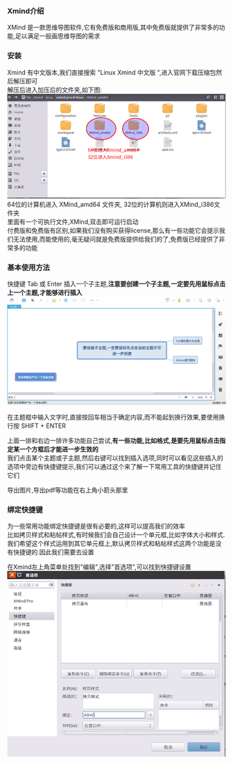 ### Xmind介绍
XMind 是一款思维导图软件,它有免费版和商用版,其中免费版就提供了非常多的功能,足以满足一般画思维导图的需求  
### 安装
Xmind 有中文版本,我们直接搜索 "Linux Xmind 中文版 ",进入官网下载压缩包然后解压即可  
解压后进入加压后的文件夹,如下图:  
![](img/start.png)  
64位的计算机进入 XMind\_amd64 文件夹, 32位的计算机则进入XMind\_i386文件夹  
里面有一个可执行文件,XMind,双击即可运行启动  
付费版和免费版有区别,如果我们没有购买获得license,那么有一些功能它会提示我们无法使用,而能使用的,毫无疑问就是免费版提供给我们的了,免费版已经提供了非常多的功能  
  
### 基本使用方法    
快捷键 Tab 或 Enter 插入一个子主题,**注意要创建一个子主题,一定要先用鼠标点击上一个主题,才能够进行插入**  
![](img/hotkey.png)  

在主题框中输入文字时,直接按回车相当于确定内容,而不能起到换行效果,要使用换行按 SHIFT + ENTER
    
上面一排和右边一排许多功能自己尝试,**有一些功能,比如格式,是要先用鼠标点击指定某一个方框后才能进一步生效的**  
我们点击某个主题或子主题,然后右键可以找到插入选项,同时可以看见这些插入的选项中旁边有快捷键提示,我们可以通过这个来了解一下常用工具的快捷键并记住它们  

导出图片,导出pdf等功能在右上角小箭头那里  

### 绑定快捷键  
为一些常用功能绑定快捷键是很有必要的,这样可以提高我们的效率  
比如拷贝样式和粘帖样式,有时候我们会自己设计一个单元框,比如字体大小和样式.我们希望这个样式运用到其它单元框上,默认拷贝样式和粘帖样式这两个功能是没有快捷键的.因此我们需要去设置
 
在Xmind左上角菜单处找到"编辑",选择"首选项",可以找到快捷键设置  
![](img/copy-style.png)